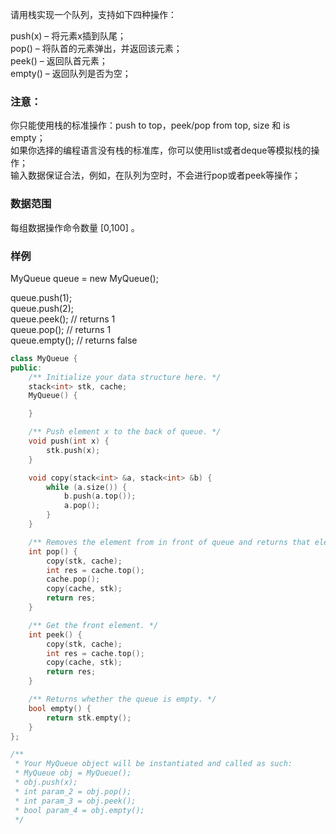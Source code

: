 请用栈实现一个队列，支持如下四种操作：

push(x) – 将元素x插到队尾；  
pop() – 将队首的元素弹出，并返回该元素；  
peek() – 返回队首元素；  
empty() – 返回队列是否为空；  
### 注意：

你只能使用栈的标准操作：push to top，peek/pop from top, size 和 is empty；  
如果你选择的编程语言没有栈的标准库，你可以使用list或者deque等模拟栈的操作；  
输入数据保证合法，例如，在队列为空时，不会进行pop或者peek等操作；  
### 数据范围  
每组数据操作命令数量 [0,100]
。

### 样例
MyQueue queue = new MyQueue();  

queue.push(1);  
queue.push(2);  
queue.peek();  // returns 1  
queue.pop();   // returns 1  
queue.empty(); // returns false  
```c++
class MyQueue {
public:
    /** Initialize your data structure here. */
    stack<int> stk, cache;
    MyQueue() {

    }

    /** Push element x to the back of queue. */
    void push(int x) {
        stk.push(x);
    }

    void copy(stack<int> &a, stack<int> &b) {
        while (a.size()) {
            b.push(a.top());
            a.pop();
        }
    }

    /** Removes the element from in front of queue and returns that element. */
    int pop() {
        copy(stk, cache);
        int res = cache.top();
        cache.pop();
        copy(cache, stk);
        return res;
    }

    /** Get the front element. */
    int peek() {
        copy(stk, cache);
        int res = cache.top();
        copy(cache, stk);
        return res;
    }

    /** Returns whether the queue is empty. */
    bool empty() {
        return stk.empty();
    }
};

/**
 * Your MyQueue object will be instantiated and called as such:
 * MyQueue obj = MyQueue();
 * obj.push(x);
 * int param_2 = obj.pop();
 * int param_3 = obj.peek();
 * bool param_4 = obj.empty();
 */
```
